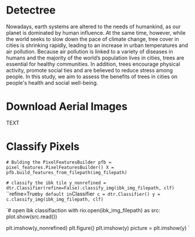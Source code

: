 # Detectree 

Nowadays, earth systems are altered to the needs of humankind, as our planet is dominated by human influence. At the same time, however, while the world seeks to slow down the pace of climate change, tree cover in cities is shrinking rapidly, leading to an increase in urban temperatures and air pollution. Because air pollution is linked to a variety of diseases in humans and the majority of the world’s population lives in cities, trees are essential for healthy communities. In addition, trees encourage physical activity, promote social ties and are believed to reduce stress among people. In this study, we aim to assess the benefits of trees in cities on people's health and social well-being.

# Download Aerial Images

TEXT

# Classify Pixels 

`# Bulding the PixelFeaturesBuilder
pfb = pixel_features.PixelFeaturesBuilder()
X = pfb.build_features_from_filepath(img_filepath)`

`# classify the ibk tile
y_nonrefined = dtr.Classifier(refine=False).classify_img(ibk_img_filepath, clf)`
``refine=True` by default in `Classifier`
c = dtr.Classifier()
y = c.classify_img(ibk_img_filepath, clf)`

`# open ibk classifiaction 
with rio.open(ibk_img_filepath) as src:
    plot.show(src.read())

plt.imshow(y_nonrefined)
plt.figure()
plt.imshow(y)
picture = plt.imshow(y)
`
